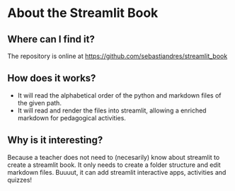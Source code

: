 # About the Streamlit Book

## Where can I find it?
The repository is online at https://github.com/sebastiandres/streamlit_book

## How does it works?
* It will read the alphabetical order of the python and markdown files of the given path.
* It will read and render the files into streamlit, allowing a enriched markdown for pedagogical activities.

## Why is it interesting?

Because a teacher does not need to (necesarily) know about streamlit to create a streamlit book.
It only needs to create a folder structure and edit markdown files.
Buuuut, it can add streamlit interactive apps, activities and quizzes!
